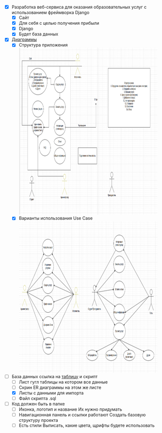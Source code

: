 - [X] Разработка веб-сервиса для оказания образовательных услуг с использованием фреймворка Django
    - [X] Сайт
    - [X] Для себя с целью получения прибыли
    - [X] Django
    - [X] Будет база данных
- [X] [Диаграммы](https://drive.google.com/drive/folders/1M-VhBfqammAHF7qFNiYkPlk7i3LlFT3m?usp=sharing)
    - [X] Структура приложения
          <br><img height="550" alt="Структура приложения" src="https://raw.githubusercontent.com/ItsArtem/Diplom/refs/heads/main/SiteStructure.png" />
    - [X] Варианты использования Use Case
          <br><img height="500" alt="Use Case" src="https://raw.githubusercontent.com/ItsArtem/Diplom/refs/heads/main/UseCase.png" />
- [ ] База данных ссылка на [таблицу](https://docs.google.com/spreadsheets/d/1vSgG23pdvaB_V0PJi_KWNy0l_v2H8dG-28wagFA5wuk/edit?usp=sharing) и скрипт
    - [ ] Лист гугл таблицы на котором все данные
    - [ ] Скрин ER диаграммы на этом же листе
    - [X] Листы с данными для импорта
    - [ ] Файл скрипта .sql
- [ ] Код должен быть в папке
    - [ ] Иконка, логотип и название Их нужно придумать
    - [ ] Навигационная панель и ссылки работают Создать базовую структуру проекта
    - [ ] Есть стили Выписать, какие цвета, щрифты будете использовать

